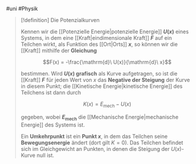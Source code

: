 #uni #Physik 

> [!definition] Die Potenzialkurven
> 
> Kennen wir die [[Potenzielle Energie|potenzielle Energie]] **$U(x)$** eines Systems, in dem eine [[Kraft|eindimensionale Kraft]] **$F$** auf ein Teilchen wirkt, als Funktion des [[Ort|Orts]] **$x$**, so können wir die [[Kraft]] mithilfe der **Gleichung**
> 
> $$F(x) = -\frac{\mathrm{d}\ U(x)}{\mathrm{d}\ x}$$
> 
> bestimmen. Wird **$U(x)$ grafisch** als Kurve aufgetragen, so ist die [[Kraft]] **$F$** für jeden Wert von $x$ das **Negative der Steigung** der Kurve in diesem Punkt; die [[Kinetische Energie|kinetische Energie]] des Teilchens ist dann durch
> 
> $$K(x) = E_{\mathrm{mech}} - U(x)$$
> 
> gegeben, wobei **$E_{\mathrm{mech}}$** die [[Mechanische Energie|mechanische Energie]] des Systems ist.
> 
> Ein **Umkehrpunkt** ist ein **Punkt $x$**, in dem das Teilchen seine **Bewegungsenergie** ändert (dort gilt $K = 0$). Das Teilchen befindet sich im Gleichgewicht an Punkten, in denen die Steigung der $U(x)$-Kurve null ist.